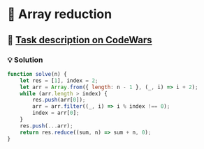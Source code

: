 # 📝 Array reduction

## 🔗 [Task description on CodeWars](https://www.codewars.com/kata/5a6761be145c4691ee000090)

### 💡 Solution

```javascript
function solve(n) {
    let res = [1], index = 2;
    let arr = Array.from({ length: n - 1 }, (_, i) => i + 2);
    while (arr.length > index) {
        res.push(arr[0]);
        arr = arr.filter((_, i) => i % index !== 0);
        index = arr[0];
    }
    res.push(...arr);
    return res.reduce((sum, n) => sum + n, 0);
}
```
